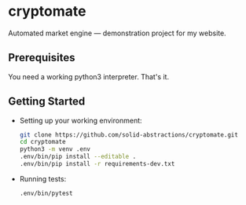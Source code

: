 # cryptomate

Automated market engine — demonstration project for my website.

## Prerequisites

You need a working python3 interpreter. That's it.

## Getting Started

* Setting up your working environment:

  ```bash
  git clone https://github.com/solid-abstractions/cryptomate.git
  cd cryptomate
  python3 -m venv .env
  .env/bin/pip install --editable .
  .env/bin/pip install -r requirements-dev.txt
  ```

* Running tests:

  ```bash
  .env/bin/pytest
  ```

